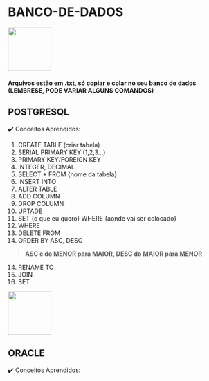 # BANCO-DE-DADOS

<img src="https://upload.wikimedia.org/wikipedia/commons/thumb/2/29/Postgresql_elephant.svg/1200px-Postgresql_elephant.svg.png" width="100px">

<h4>Arquivos estão em .txt, só copiar e colar no seu banco de dados (LEMBRESE, PODE VARIAR ALGUNS COMANDOS) </h4>

## POSTGRESQL
✔️ Conceitos Aprendidos:
1. CREATE TABLE (criar tabela)
2. SERIAL PRIMARY KEY (1,2,3...)
3. PRIMARY KEY/FOREIGN KEY
4. INTEGER, DECIMAL
5. SELECT * FROM {nome da tabela}
6. INSERT INTO
7. ALTER TABLE
8. ADD COLUMN
9. DROP COLUMN
10. UPTADE
11. SET {o que eu quero} WHERE {aonde vai ser colocado}
12. WHERE
13. DELETE FROM
14. ORDER BY ASC, DESC
> <b> ASC e do MENOR para MAIOR, DESC do MAIOR para MENOR </b>
14. RENAME TO
15. JOIN
16. SET

<img src="https://www.techasoft.com/debug/img/oracle.png" width="100px">

## ORACLE
✔️ Conceitos Aprendidos:
